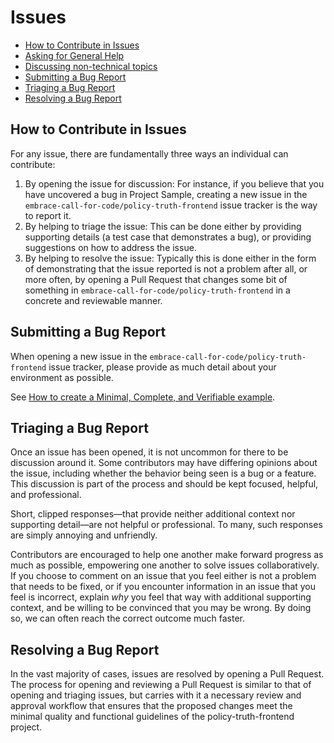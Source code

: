 # Issues

* [How to Contribute in Issues](#how-to-contribute-in-issues)
* [Asking for General Help](#asking-for-general-help)
* [Discussing non-technical topics](#discussing-non-technical-topics)
* [Submitting a Bug Report](#submitting-a-bug-report)
* [Triaging a Bug Report](#triaging-a-bug-report)
* [Resolving a Bug Report](#resolving-a-bug-report)

## How to Contribute in Issues

For any issue, there are fundamentally three ways an individual can
contribute:

1. By opening the issue for discussion: For instance, if you believe that you
   have uncovered a bug in Project Sample, creating a new issue in the `embrace-call-for-code/policy-truth-frontend`
   issue tracker is the way to report it.
2. By helping to triage the issue: This can be done either by providing
   supporting details (a test case that demonstrates a bug), or providing
   suggestions on how to address the issue.
3. By helping to resolve the issue: Typically this is done either in the form
   of demonstrating that the issue reported is not a problem after all, or more
   often, by opening a Pull Request that changes some bit of something in
   `embrace-call-for-code/policy-truth-frontend` in a concrete and reviewable manner.

## Submitting a Bug Report

When opening a new issue in the `embrace-call-for-code/policy-truth-frontend` issue tracker, please provide as much detail about your environment as possible.

See [How to create a Minimal, Complete, and Verifiable example](https://stackoverflow.com/help/mcve).

## Triaging a Bug Report

Once an issue has been opened, it is not uncommon for there to be discussion
around it. Some contributors may have differing opinions about the issue,
including whether the behavior being seen is a bug or a feature. This discussion
is part of the process and should be kept focused, helpful, and professional.

Short, clipped responses—that provide neither additional context nor supporting
detail—are not helpful or professional. To many, such responses are simply
annoying and unfriendly.

Contributors are encouraged to help one another make forward progress as much
as possible, empowering one another to solve issues collaboratively. If you
choose to comment on an issue that you feel either is not a problem that needs
to be fixed, or if you encounter information in an issue that you feel is
incorrect, explain *why* you feel that way with additional supporting context,
and be willing to be convinced that you may be wrong. By doing so, we can often
reach the correct outcome much faster.

## Resolving a Bug Report

In the vast majority of cases, issues are resolved by opening a Pull Request.
The process for opening and reviewing a Pull Request is similar to that of
opening and triaging issues, but carries with it a necessary review and approval
workflow that ensures that the proposed changes meet the minimal quality and
functional guidelines of the policy-truth-frontend project.
